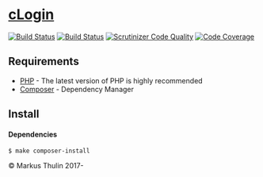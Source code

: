 # [cLogin](https://github.com/thulin82/cLogin)
[![Build Status](https://travis-ci.com/thulin82/cLogin.svg?branch=master)](https://travis-ci.com/thulin82/cLogin)
[![Build Status](https://scrutinizer-ci.com/g/thulin82/cLogin/badges/build.png?b=master)](https://scrutinizer-ci.com/g/thulin82/cLogin/build-status/master)
[![Scrutinizer Code Quality](https://scrutinizer-ci.com/g/thulin82/cLogin/badges/quality-score.png?b=master)](https://scrutinizer-ci.com/g/thulin82/cLogin/?branch=master)
[![Code Coverage](https://scrutinizer-ci.com/g/thulin82/cLogin/badges/coverage.png?b=master)](https://scrutinizer-ci.com/g/thulin82/cLogin/?branch=master)

## Requirements

* [PHP](http://php.net/) - The latest version of PHP is highly recommended
* [Composer](https://getcomposer.org/) - Dependency Manager

## Install
#### Dependencies
```
$ make composer-install
```


© Markus Thulin 2017-